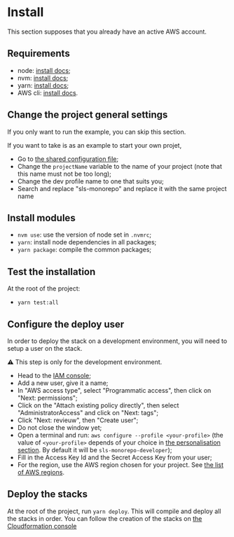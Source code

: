 # Install

This section supposes that you already have an active AWS account.

## Requirements

- node: [install docs](https://nodejs.org/en/download/);
- nvm: [install docs](https://github.com/nvm-sh/nvm);
- yarn: [install docs](https://classic.yarnpkg.com/lang/en/docs/install/#debian-stable);
- AWS cli: [install docs](https://docs.aws.amazon.com/cli/latest/userguide/install-cliv2.html).

## Change the project general settings

If you only want to run the example, you can skip this section.

If you want to take is as an example to start your own projet,

- Go to [the shared configuration file](../packages/serverless-configuration/sharedConfig.ts);
- Change the `projectName` variable to the name of your project (note that this name must not be too long);
- Change the dev profile name to one that suits you;
- Search and replace "sls-monorepo" and replace it with the same project name

## Install modules

- `nvm use`: use the version of node set in `.nvmrc`;
- `yarn`: install node dependencies in all packages;
- `yarn package`: compile the common packages;

## Test the installation

At the root of the project:

- `yarn test:all`

## Configure the deploy user

In order to deploy the stack on a development environment, you will need to setup a user on the stack.

⚠️ This step is only for the development environment.

- Head to the [IAM console](https://console.aws.amazon.com/iamv2/home?#/users);
- Add a new user, give it a name;
- In "AWS access type", select "Programmatic access", then click on "Next: permissions";
- Click on the "Attach existing policy directly", then select "AdministratorAccess" and click on "Next: tags";
- Click "Next: revieuw", then "Create user";
- Do not close the window yet;
- Open a terminal and run: `aws configure --profile <your-profile>` (the value of `<your-profile>` depends of your choice in [the personalisation section](#change-the-project-general-settings). By default it will be `sls-monorepo-developer`);
- Fill in the Access Key Id and the Secret Access Key from your user;
- For the region, use the AWS region chosen for your project. See [the list of AWS regions](https://aws.amazon.com/about-aws/global-infrastructure/regions_az/).

## Deploy the stacks

At the root of the project, run `yarn deploy`. This will compile and deploy all the stacks in order.
You can follow the creation of the stacks on [the Cloudformation console](https://console.aws.amazon.com/cloudformation/home)
